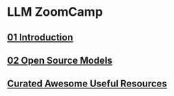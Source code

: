# LLM ZoomCamp

## [01 Introduction](01-intro/README.md)
## [02 Open Source Models](02-open-source/README.md)

## [Curated Awesome Useful Resources](https://github.com/DataTalksClub/llm-zoomcamp/blob/main/awesome-llms.md)